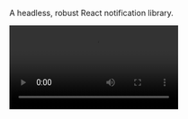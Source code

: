A headless, robust React notification library.

<video src='https://github.com/hahanein/melden/raw/main/recording.mkv'></video>